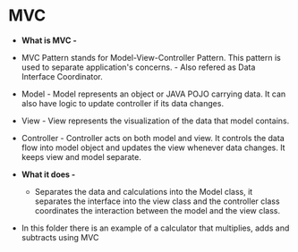 # MVC

* **What is MVC -**
 * MVC Pattern stands for Model-View-Controller Pattern. This pattern is used to separate application's concerns. - Also refered as Data Interface Coordinator.

 * Model - Model represents an object or JAVA POJO carrying data. It can also have logic to update controller if its data changes.

 * View - View represents the visualization of the data that model contains.

 * Controller - Controller acts on both model and view. It controls the data flow into model object and updates the view whenever data changes. It keeps view and model separate.

 * **What it does -**
 	* Separates the data and calculations into the Model class, it separates the interface into the view class and the controller class coordinates the interaction between the model and the view class.  

 * In this folder there is an example of a calculator that multiplies, adds and subtracts using MVC 